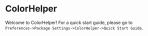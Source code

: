 # ColorHelper

Welcome to ColorHelper!  For a quick start guide, please go to  
`Preferences->Package Settings->ColorHelper->Quick Start Guide`.
